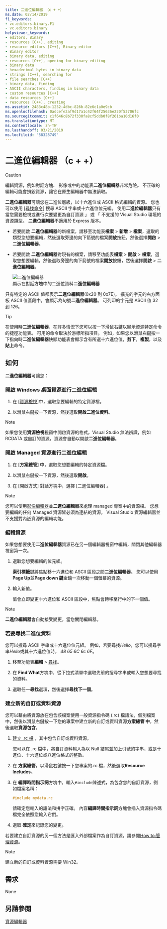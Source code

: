 ```yaml
---
title: 二進位編輯器 （c + +）
ms.date: 02/14/2019
f1_keywords:
- vc.editors.binary.F1
- vc.editors.binary
helpviewer_keywords:
- editors, Binary
- resources [C++], editing
- resource editors [C++], Binary editor
- Binary editor
- binary data, editing
- resources [C++], opening for binary editing
- binary data
- hexadecimal bytes in binary data
- strings [C++], searching for
- file searches [C++]
- binary data, finding
- ASCII characters, finding in binary data
- custom resources [C++]
- data resources [C++]
- resources [C++], creating
ms.assetid: 2483c48b-1252-4dbc-826b-82e6c1a0e9cb
ms.openlocfilehash: 0adcefe2af9d17a1c42f64f25636e220f53706fc
ms.sourcegitcommit: c1f646c8b72f330fa8cf5ddb0f8f261ba10d16f0
ms.translationtype: MT
ms.contentlocale: zh-TW
ms.lasthandoff: 03/21/2019
ms.locfileid: "58328749"
---
```

# <a name="binary-editor-c"></a>二進位編輯器 （c + +）

> [!CAUTION]
> 編輯資源，例如對話方塊、 影像或中的功能表**二進位編輯器**非常危險。 不正確的編輯可能會損毀資源，讓它在原生編輯器中無法讀取。

**二進位編輯器**可讓您在二進位層級，以十六進位或 ASCII 格式編輯的資源。 您也可以使用 [[尋找命令]](/visualstudio/ide/reference/find-command) 搜尋 ASCII 字串或十六進位位元組。 使用**二進位編輯器**只有當您需要檢視或進行次要變更為自訂資源 」 或 「 不支援的 Visual Studio 環境的資源類型。 **二進位編輯器**不適用於 Express 版本。

- 若要開啟 **二進位編輯器**的新檔案，請移至功能表**檔案** > **新增** > **檔案**，選取的類型您想要編輯，然後選取旁邊的向下箭號的檔案**開放**按鈕，然後選擇**開啟** > **二進位編輯器**。

- 若要開啟 **二進位編輯器**對現有的檔案，請移至功能表**檔案** > **開啟** > **檔案**，選取您想要編輯，然後選取旁邊的向下箭號的檔案**開放**按鈕，然後選擇**開啟** > **二進位編輯器**。

   ![二進位編輯器](../mfc/media/vcbinaryeditor2.gif "vcBinaryEditor2")<br/>
   顯示在對話方塊中的二進位資料**二進位編輯器**

只有特定的 ASCII 值都表示**二進位編輯器**(0x20 到 0x7E)。 擴充的字元的右方面板 ASCII 值區段中，會顯示為句號**二進位編輯器**。 可列印的字元是 ASCII 值 32 到 126。

> [!TIP]
> 在使用時**二進位編輯器**，在許多情況下您可以按一下滑鼠右鍵以顯示資源特定命令的捷徑功能表。 可用的命令取決於游標所指項目。 例如，如果您以滑鼠右鍵按一下指向時**二進位編輯器**快顯功能表會顯示含有所選十六進位值，**剪下**，**複製**，以及**貼上**命令。

## <a name="how-to"></a>如何

**二進位編輯器**可讓您：

### <a name="to-open-a-windows-desktop-resource-for-binary-editing"></a>開啟 Windows 桌面資源進行二進位編輯

1. 在 [[資源檢視]](how-to-create-a-resource-script-file.md#create-resources)中，選取您要編輯的特定資源檔。

1. 以滑鼠右鍵按一下資源，然後選取**開啟二進位資料**。

> [!NOTE]
> 如果您使用**資源檢視**視窗中開啟資源的格式，Visual Studio 無法辨識，例如 RCDATA 或自訂的資源，資源會自動以開啟**二進位編輯器**。

### <a name="to-open-a-managed-resource-for-binary-editing"></a>開啟 Managed 資源進行二進位編輯

1. 在 [**方案總管] 中**，選取您想要編輯的特定資源檔。

1. 以滑鼠右鍵按一下資源，然後選取**開啟**。

1. 在 [開啟方式]  對話方塊中，選擇 [二進位編輯器] 。

> [!NOTE]
> 您可以使用[影像編輯器](../windows/image-editor-for-icons.md)並**二進位編輯器**來處理 managed 專案中的資源檔。 您想要編輯的任何 Managed 資源皆必須為連結的資源。 Visual Studio 資源編輯器並不支援對內嵌資源的編輯功能。

### <a name="to-edit-a-resource"></a>編輯資源

如果您想要使用**二進位編輯器**資源已在另一個編輯器視窗中編輯，關閉其他編輯器視窗第一次。

1. 選取您想要編輯的位元組。

   **索引標籤**鍵將焦點移十六進位和 ASCII 區段之間**二進位編輯器**。 您可以使用**Page Up**並**Page down 鍵**金鑰一次移動一個螢幕的資源。

1. 輸入新值。

   值會立即變更十六進位和 ASCII 區段中，焦點會轉移至行中的下一個值。

> [!NOTE]
> **二進位編輯器**會自動接受變更，當您關閉編輯器。

### <a name="to-find-binary-data"></a>若要尋找二進位資料

您可以搜尋 ASCII 字串或十六進位位元組。 例如，若要尋找*Hello*，您可以搜尋字串*Hello*或其十六進位值時， *48 65 6C 6c 6F*。

1. 移至功能表**編輯** > [尋找](/visualstudio/ide/reference/find-command)。

1. 在  **Find What**方塊中，從下拉式清單中選取先前的搜尋字串或輸入您想要尋找的資料。

1. 選取任一**尋找**選項，然後選擇**尋找下一個**。

### <a name="to-create-a-new-custom-or-data-resource"></a>建立新的自訂或資料資源

您可以藉由將資源放在包含該檔案使用一般資源指令碼 (.rc) 檔語法，個別檔案中，然後以滑鼠右鍵按一下您的專案中建立新的自訂或資料資源**方案總管 中**，然後選取**資源包含**。

1. [建立 .rc 檔](../windows/how-to-create-a-resource-script-file.md) ，其中包含自訂或資料資源。

   您可以在 .rc 檔中，將自訂資料輸入為以 Null 結尾並加上引號的字串，或是十進位、十六進位或八進位格式的整數。

1. 在 **方案總管**，以滑鼠右鍵按一下您專案的.rc 檔，然後選取**Resource Includes**。

1. 在 **編譯時間指示詞**方塊中，輸入`#include`陳述式，為包含您的自訂資源，例如檔案名稱：

    ```cpp
    #include mydata.rc
    ```

   請確定您輸入的語法和拼字正確。 內容**編譯時間指示詞**方塊會插入資源指令碼檔完全依照您輸入它們。

1. 選取 **確定**來記錄您的變更。

若要建立自訂資源的另一個方法是匯入外部檔案作為自訂資源，請參閱[How to:管理資源](../windows/how-to-import-and-export-resources.md)。

> [!NOTE]
> 建立新的自訂或資料資源需要 Win32。

## <a name="requirements"></a>需求

None

## <a name="see-also"></a>另請參閱

[資源編輯器](../windows/resource-editors.md)